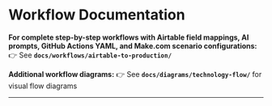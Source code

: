 # Workflow Documentation

**For complete step-by-step workflows with Airtable field mappings, AI prompts, GitHub Actions YAML, and Make.com scenario configurations:**
👉 See **`docs/workflows/airtable-to-production/`**

**Additional workflow diagrams:**
👉 See **`docs/diagrams/technology-flow/`** for visual flow diagrams

---
